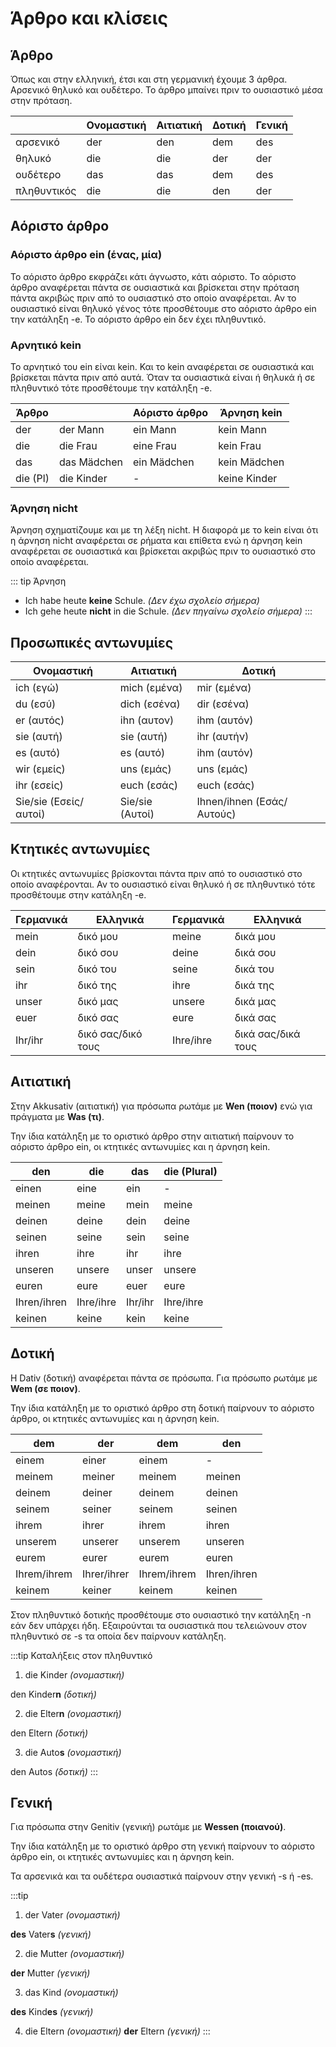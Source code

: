  # Άρθρο και κλίσεις

## Άρθρο

Όπως και στην ελληνική, έτσι και στη γερμανική έχουμε 3 άρθρα. Αρσενικό θηλυκό και ουδέτερο.
Το άρθρο μπαίνει πριν το ουσιαστικό μέσα στην πρόταση.

|  | Ονομαστική | Αιτιατική | Δοτική | Γενική |
|---|---|---|---|---|
| αρσενικό | der | den | dem | des |
| θηλυκό| die | die | der | der |
| ουδέτερο| das  | das | dem | des |
| πληθυντικός| die | die | den | der |

## Αόριστο άρθρο

### Αόριστο άρθρο ein (ένας, μία)

Το αόριστο άρθρο εκφράζει κάτι άγνωστο, κάτι αόριστο. Το αόριστο άρθρο αναφέρεται πάντα σε ουσιαστικά και βρίσκεται στην πρόταση πάντα ακριβώς πριν από το ουσιαστικό στο οποίο αναφέρεται. Αν το ουσιαστικό είναι θηλυκό γένος τότε προσθέτουμε στο αόριστο άρθρο ein την κατάληξη -e.
Το αόριστο άρθρο ein δεν έχει πληθυντικό.

### Αρνητικό kein

Το αρνητικό του ein είναι kein. Και το kein αναφέρεται σε ουσιαστικά και βρίσκεται πάντα πριν από αυτά. Όταν τα ουσιαστικά είναι ή θηλυκά ή σε πληθυντικό τότε προσθέτουμε την κατάληξη -e.

| Άρθρο |   | Αόριστο άρθρο | Άρνηση kein |
|---|---|---|---|
| der | der Mann | ein Mann | kein Mann|
| die | die Frau | eine Frau | kein Frau|
| das | das Mädchen | ein Mädchen | kein Mädchen|
| die (Pl) | die Kinder | - | keine Kinder| 

### Άρνηση nicht

Άρνηση σχηματίζουμε και με τη λέξη nicht. Η διαφορά με το kein είναι ότι η άρνηση nicht αναφέρεται σε ρήματα και επίθετα ενώ η άρνηση kein αναφέρεται σε ουσιαστικά και βρίσκεται ακριβώς πριν το ουσιαστικό στο οποίο αναφέρεται.

::: tip Άρνηση
- Ich habe heute **keine** Schule. *(Δεν έχω σχολείο σήμερα)*
- Ich gehe heute **nicht** in die Schule. *(Δεν πηγαίνω σχολείο σήμερα)*
:::

## Προσωπικές αντωνυμίες

| Ονομαστική      | Αιτιατική  | Δοτική  |
|-----------------|----------|----------|
| ich (εγώ)       | mich (εμένα)     | mir (εμένα)     |
| du (εσύ)        | dich (εσένα)     | dir (εσένα)     |
| er (αυτός)      | ihn (αυτον)      | ihm (αυτόν)      |
| sie (αυτή)      | sie (αυτή)      | ihr (αυτήν)      |
| es (αυτό)       | es (αυτό)       | ihm (αυτόν)      |
| wir (εμείς)      | uns (εμάς)      | uns (εμάς)      |
| ihr (εσείς)      | euch (εσάς)     | euch (εσάς)     |
| Sie/sie (Εσείς/αυτοί)  | Sie/sie (Αυτοί)  | Ihnen/ihnen (Εσάς/Αυτούς)  |

## Κτητικές αντωνυμίες

Οι κτητικές αντωνυμίες βρίσκονται πάντα πριν από το ουσιαστικό στο οποίο αναφέρονται. Αν το ουσιαστικό είναι θηλυκό ή σε πληθυντικό τότε προσθέτουμε στην κατάληξη -e.

| Γερμανικά     | Ελληνικά   | Γερμανικά     | Ελληνικά   |
|---------|--------------------|---------|--------------------|
| mein    | δικό μου           | meine   | δικά μου           |
| dein    |  δικό σου          | deine   |  δικά σου          |
| sein    | δικό του           | seine   | δικά του           |
| ihr     | δικό της           | ihre    | δικά της           |
| unser   | δικό μας           | unsere  | δικά μας           |
| euer    | δικό σας           | eure    | δικά σας           |
| Ihr/ihr | δικό σας/δικό τους | Ihre/ihre | δικά σας/δικά τους |

## Αιτιατική

Στην Akkusativ (αιτιατική) για πρόσωπα ρωτάμε με **Wen (ποιον)** ενώ για πράγματα με **Was (τι)**.

Την ίδια κατάληξη με το οριστικό άρθρο στην αιτιατική παίρνουν το αόριστο άρθρο ein, οι κτητικές αντωνυμίες και η άρνηση kein.

| den         | die       | das     | die (Plural) |
|-------------|-----------|---------|--------------|
| einen       | eine      | ein     | -            |
| meinen      | meine     | mein    | meine        |
| deinen      | deine     | dein    | deine        |
| seinen      | seine     | sein    | seine        |
| ihren       | ihre      | ihr     | ihre         |
| unseren     | unsere    | unser   | unsere       |
| euren       | eure      | euer    | eure         |
| Ihren/ihren | Ihre/ihre | Ihr/ihr | Ihre/ihre    |
| keinen      | keine     | kein    | keine        |

## Δοτική

Η Dativ (δοτική) αναφέρεται πάντα σε πρόσωπα. Για πρόσωπο ρωτάμε με **Wem (σε ποιον)**.

Την ίδια κατάληξη με το οριστικό άρθρο στη δοτική παίρνουν το αόριστο άρθρο, οι κτητικές αντωνυμίες και η άρνηση kein.

| dem         | der         | dem         | den         |
|-------------|-------------|-------------|-------------|
| einem       | einer       | einem       | -           |
| meinem      | meiner      | meinem      | meinen      |
| deinem      | deiner      | deinem      | deinen      |
| seinem      | seiner      | seinem      | seinen      |
| ihrem       | ihrer       | ihrem       | ihren       |
| unserem     | unserer     | unserem     | unseren     |
| eurem       | eurer       | eurem       | euren       |
| Ihrem/ihrem | Ihrer/ihrer | Ihrem/ihrem | Ihren/ihren |
| keinem      | keiner      | keinem      | keinen      |

Στον πληθυντικό δοτικής προσθέτουμε στο ουσιαστικό την κατάληξη -n εάν δεν υπάρχει ήδη. Εξαιρούνται τα ουσιαστικά που τελειώνουν στον πληθυντικό σε -s τα οποία δεν παίρνουν κατάληξη.

:::tip Καταλήξεις στον πληθυντικό
1. die Kinder *(ονομαστική)*

den Kinder**n** *(δοτική)*

2. die Elter**n** *(ονομαστική)*

den Eltern *(δοτική)*

3. die Auto**s** *(ονομαστική)*

den Autos *(δοτική)*
:::

## Γενική

Για πρόσωπα στην Genitiv (γενική) ρωτάμε με **Wessen (ποιανού)**.

Την ίδια κατάληξη με το οριστικό άρθρο στη γενική παίρνουν το αόριστο άρθρο ein, οι κτητικές αντωνυμίες και η άρνηση kein.

Τα αρσενικά και τα ουδέτερα ουσιαστικά παίρνουν στην γενική -s ή -es.

:::tip 
1. der Vater *(ονομαστική)*

**des** Vater**s** *(γενική)*

2. die Mutter *(ονομαστική)*

**der** Mutter *(γενική)*

3. das Kind *(ονομαστική)*

**des** Kind**es** *(γενική)*

4. die Eltern *(ονομαστική)*
**der** Eltern *(γενική)*
:::